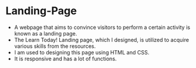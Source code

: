 # Landing-Page

- A webpage that aims to convince visitors to perform a certain activity is known as a landing page.
- The Learn Today! Landing page, which I designed, is utilized to acquire various skills from the resources. 
- I am used to designing this page using HTML and CSS.
- It is responsive and has a lot of functions.
